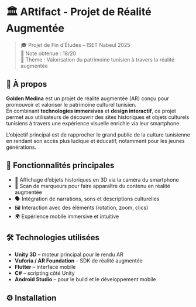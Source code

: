 # 🏛️ ARtifact - Projet de Réalité Augmentée

> 🎓 Projet de Fin d’Études – ISET Nabeul 2025  
> 🏅 Note obtenue : 18/20  
> 🎯 Thème : Valorisation du patrimoine tunisien à travers la réalité augmentée

## 📌 À propos

**Golden Medina** est un projet de réalité augmentée (AR) conçu pour promouvoir et valoriser le patrimoine culturel tunisien.  
En combinant **technologies immersives** et **design interactif**, ce projet permet aux utilisateurs de découvrir des sites historiques et objets culturels tunisiens à travers une expérience visuelle enrichie via leur smartphone.

L’objectif principal est de rapprocher le grand public de la culture tunisienne en rendant son accès plus ludique et éducatif, notamment pour les jeunes générations.

## 🚀 Fonctionnalités principales

- 📱 Affichage d’objets historiques en 3D via la caméra du smartphone
- 🧭 Scan de marqueurs pour faire apparaître du contenu en réalité augmentée
- 🗣️ Intégration de narrations, sons et descriptions culturelles
- 🖼️ Interaction avec des éléments (rotation, zoom, clics)
- 🌍 Expérience mobile immersive et intuitive

## 🛠️ Technologies utilisées

- **Unity 3D** – moteur principal pour le rendu AR
- **Vuforia / AR Foundation** – SDK de réalité augmentée
- **Flutter** – interface mobile 
- **C#** – scripting côté Unity
- **Android Studio** – pour le build et le développement mobile

## ⚙️ Installation

